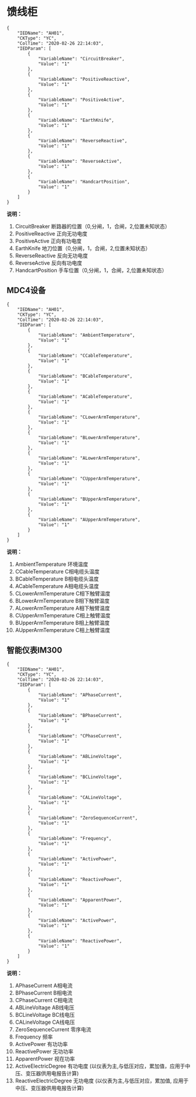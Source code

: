 # 馈线柜
```
{
    "IEDName": "AH01",
    "CKType": "YC",
    "ColTime": "2020-02-26 22:14:03",
    "IEDParam": [
        {
            "VariableName": "CircuitBreaker",
            "Value": "1"
        },
        {
            "VariableName": "PositiveReactive",
            "Value": "1"
        },
        {
            "VariableName": "PositiveActive",
            "Value": "1"
        },
        {
            "VariableName": "EarthKnife",
            "Value": "1"
        },
        {
            "VariableName": "ReverseReactive",
            "Value": "1"
        },
        {
            "VariableName": "ReverseActive",
            "Value": "1"
        },
        {
            "VariableName": "HandcartPosition",
            "Value": "1"
        }
    ]
}
```

**说明：**
1. CircuitBreaker           断路器的位置（0,分闸，1，合闸，2,位置未知状态）
2. PositiveReactive         正向无功电度
3. PositiveActive           正向有功电度
4. EarthKnife               地刀位置（0,分闸，1，合闸，2,位置未知状态）
5. ReverseReactive          反向无功电度
6. ReverseActive            反向有功电度
7. HandcartPosition         手车位置（0,分闸，1，合闸，2,位置未知状态）


## MDC4设备
```
{
    "IEDName": "AH01",
    "CKType": "YC",
    "ColTime": "2020-02-26 22:14:03",
    "IEDParam": [
        {
            "VariableName": "AmbientTemperature",
            "Value": "1"
        },
        {
            "VariableName": "CCableTemperature",
            "Value": "1"
        },
        {
            "VariableName": "BCableTemperature",
            "Value": "1"
        },
        {
            "VariableName": "ACableTemperature",
            "Value": "1"
        },
        {
            "VariableName": "CLowerArmTemperature",
            "Value": "1"
        },
        {
            "VariableName": "BLowerArmTemperature",
            "Value": "1"
        },
        {
            "VariableName": "ALowerArmTemperature",
            "Value": "1"
        },
        {
            "VariableName": "CUpperArmTemperature",
            "Value": "1"
        },
        {
            "VariableName": "BUpperArmTemperature",
            "Value": "1"
        },
        {
            "VariableName": "AUpperArmTemperature",
            "Value": "1"
        }
    ]
}
```

**说明：**
1. AmbientTemperature	    环境温度
2. CCableTemperature	    C相电缆头温度
3. BCableTemperature	    B相电缆头温度
4. ACableTemperature	    A相电缆头温度
5. CLowerArmTemperature  	C相下触臂温度
6. BLowerArmTemperature	    B相下触臂温度
7. ALowerArmTemperature	    A相下触臂温度
8. CUpperArmTemperature	    C相上触臂温度
9. BUpperArmTemperature	    B相上触臂温度
10. AUpperArmTemperature	C相上触臂温度


## 智能仪表IM300
``` 
{
    "IEDName": "AH01",
    "CKType": "YC",
    "ColTime": "2020-02-26 22:14:03",
    "IEDParam": [
        {
            "VariableName": "APhaseCurrent",
            "Value": "1"
        },
        {
            "VariableName": "BPhaseCurrent",
            "Value": "1"
        },
        {
            "VariableName": "CPhaseCurrent",
            "Value": "1"
        },
        {
            "VariableName": "ABLineVoltage",
            "Value": "1"
        },
        {
            "VariableName": "BCLineVoltage",
            "Value": "1"
        },
        {
            "VariableName": "CALineVoltage",
            "Value": "1"
        },
        {
            "VariableName": "ZeroSequenceCurrent",
            "Value": "1"
        },
        {
            "VariableName": "Frequency",
            "Value": "1"
        },
        {
            "VariableName": "ActivePower",
            "Value": "1"
        },
        {
            "VariableName": "ReactivePower",
            "Value": "1"
        },
        {
            "VariableName": "ApparentPower",
            "Value": "1"
        },
        {
            "VariableName": "ActivePower",
            "Value": "1"
        },
        {
            "VariableName": "ReactivePower",
            "Value": "1"
        }
    ]
}
```

**说明：**
1. APhaseCurrent	 	    A相电流
2. BPhaseCurrent		    B相电流
3. CPhaseCurrent		    C相电流
4. ABLineVoltage		    AB线电压
5. BCLineVoltage		    BC线电压
6. CALineVoltage		    CA线电压
7. ZeroSequenceCurrent	    零序电流
8. Frequency			    频率
9. ActivePower			    有功功率
10. ReactivePower		    无功功率
11. ApparentPower		    视在功率
12. ActiveElectricDegree	有功电度 (以仪表为主,与低压对应，累加值，应用于中压、变压器供用电报告计算)
13. ReactiveElectricDegree  无功电度 (以仪表为主,与低压对应，累加值, 应用于中压、变压器供用电报告计算)
